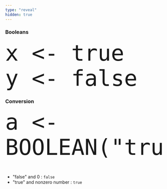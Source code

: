 ```yaml
---
type: "reveal"
hidden: true
---
```

<section>
    <h3>Booleans</h3>
    <pre><code style="font-size: 70px; line-height: 80px" class="language-plaintext stretch">x <- true
y <- false
</code></pre>
</section>
<section>
    <h3>Conversion</h3>
    <pre><code style="font-size: 70px; line-height: 80px" class="language-plaintext stretch">a <- BOOLEAN("true")
</code></pre><br>
    <ul>
        <li>"false" and 0 : <code>false</code></li>
        <li>"true" and nonzero number : <code>true</code></li>
    </ul>
</section>
